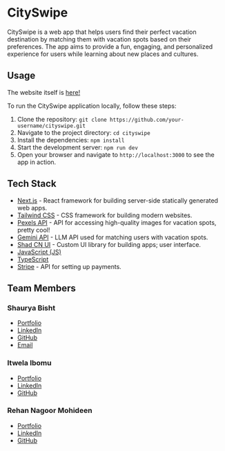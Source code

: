 # CitySwipe

CitySwipe is a web app that helps users find their perfect vacation destination by matching them with vacation spots based on their preferences. The app aims to provide a fun, engaging, and personalized experience for users while learning about new places and cultures.

## Usage

The website itself is [here!](https://cityswipe-eight.vercel.app//)

To run the CitySwipe application locally, follow these steps:

1. Clone the repository: `git clone https://github.com/your-username/cityswipe.git`
2. Navigate to the project directory: `cd cityswipe`
3. Install the dependencies: `npm install`
4. Start the development server: `npm run dev`
5. Open your browser and navigate to `http://localhost:3000` to see the app in action.

## Tech Stack

- [Next.js](https://nextjs.org/) - React framework for building server-side statically generated web apps.
- [Tailwind CSS](https://tailwindcss.com/) - CSS framework for building modern websites.
- [Pexels API](https://www.pexels.com/api/) - API for accessing high-quality images for vacation spots, pretty cool!
- [Gemini API](https://www.gemini.com/api) - LLM API used for matching users with vacation spots.
- [Shad CN UI](https://github.com/ssbdragonfly/shad-cn-ui) - Custom UI library for building apps; user interface.
- [JavaScript (JS)](https://developer.mozilla.org/en-US/docs/Web/JavaScript)
- [TypeScript](https://www.typescriptlang.org/)
- [Stripe](https://docs.stripe.com/api) - API for setting up payments.

## Team Members

### Shaurya Bisht

- [Portfolio](https://personal-site-psi-umber.vercel.app/)
- [LinkedIn](https://www.linkedin.com/in/shaurya-bisht-6857732b1/)
- [GitHub](https://github.com/ssbdragonfly)
- [Email](bishtshaurya314@gmail.com)

### Itwela Ibomu

- [Portfolio](https://www.itwela.dev/)
- [LinkedIn](https://www.linkedin.com/in/itwela/)
- [GitHub](https://github.com/itwela)

### Rehan Nagoor Mohideen

- [Portfolio](https://www.rehanmohideen.com/)
- [LinkedIn](https://www.linkedin.com/in/rehan-nagoor-mohideen-6b3156202/)
- [GitHub](https://github.com/rehan-code/rehan-code)

